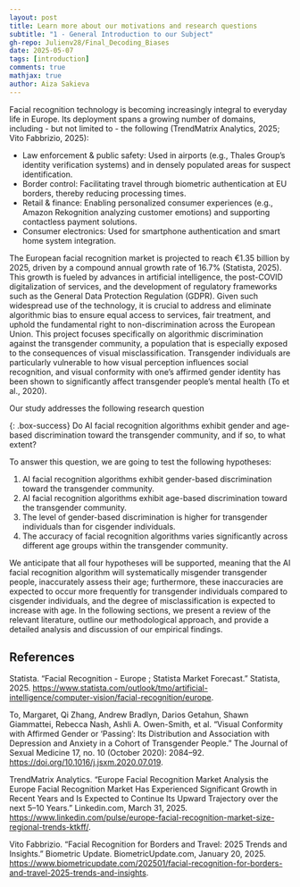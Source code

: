 ```yaml
---
layout: post
title: Learn more about our motivations and research questions 
subtitle: "1 - General Introduction to our Subject"
gh-repo: Julienv28/Final_Decoding_Biases
date: 2025-05-07
tags: [introduction]
comments: true
mathjax: true
author: Aiza Sakieva
---
```


Facial recognition technology is becoming increasingly integral to everyday life in Europe. Its deployment spans a growing number of domains, including - but not limited to - the following (TrendMatrix Analytics, 2025; Vito Fabbrizio, 2025):
- Law enforcement & public safety: Used in airports (e.g., Thales Group’s identity verification systems) and in densely populated areas for suspect identification.
- Border control: Facilitating travel through biometric authentication at EU borders, thereby reducing processing times.
- Retail & finance: Enabling personalized consumer experiences (e.g., Amazon Rekognition analyzing customer emotions) and supporting contactless payment solutions.
- Consumer electronics: Used for smartphone authentication and smart home system integration.

The European facial recognition market is projected to reach €1.35 billion by 2025, driven by a compound annual growth rate of 16.7% (Statista, 2025). This growth is fueled by advances in artificial intelligence, the post-COVID digitalization of services, and the development of regulatory frameworks such as the General Data Protection Regulation (GDPR).
Given such widespread use of the technology, it is crucial to address and eliminate algorithmic bias to ensure equal access to services, fair treatment, and uphold the fundamental right to non-discrimination across the European Union.
This project focuses specifically on algorithmic discrimination against the transgender community, a population that is especially exposed to the consequences of visual misclassification. Transgender individuals are particularly vulnerable to how visual perception influences social recognition, and visual conformity with one’s affirmed gender identity has been shown to significantly affect transgender people’s mental health (To et al., 2020).

Our study addresses the following research question

{: .box-success}
Do AI facial recognition algorithms exhibit gender and age-based discrimination toward the transgender community, and if so, to what extent?

To answer this question, we are going to test the following hypotheses:
1) AI facial recognition algorithms exhibit gender-based discrimination toward the transgender community.
2) AI facial recognition algorithms exhibit age-based discrimination toward the transgender community.
3) The level of gender-based discrimination is higher for transgender individuals than for cisgender individuals.
4) The accuracy of facial recognition algorithms varies significantly across different age groups within the transgender community.

We anticipate that all four hypotheses will be supported, meaning that the AI facial recognition algorithm will systematically misgender transgender people, inaccurately assess their age; furthermore, these inaccuracies are expected to occur more frequently for transgender individuals compared to cisgender individuals, and the degree of misclassification is expected to increase with age.
  In the following sections, we present a review of the relevant literature, outline our methodological approach, and provide a detailed analysis and discussion of our empirical findings.

## References

Statista. “Facial Recognition - Europe ; Statista Market Forecast.” Statista, 2025. https://www.statista.com/outlook/tmo/artificial-intelligence/computer-vision/facial-recognition/europe.

To, Margaret, Qi Zhang, Andrew Bradlyn, Darios Getahun, Shawn Giammattei, Rebecca Nash, Ashli A. Owen-Smith, et al. “Visual Conformity with Affirmed Gender or ‘Passing’: Its Distribution and Association with Depression and Anxiety in a Cohort of Transgender People.” The Journal of Sexual Medicine 17, no. 10 (October 2020): 2084–92. https://doi.org/10.1016/j.jsxm.2020.07.019.

TrendMatrix Analytics. “Europe Facial Recognition Market Analysis the Europe Facial Recognition Market Has Experienced Significant Growth in Recent Years and Is Expected to Continue Its Upward Trajectory over the next 5–10 Years.” Linkedin.com, March 31, 2025. https://www.linkedin.com/pulse/europe-facial-recognition-market-size-regional-trends-ktkff/.

Vito Fabbrizio. “Facial Recognition for Borders and Travel: 2025 Trends and Insights.” Biometric Update. BiometricUpdate.com, January 20, 2025. https://www.biometricupdate.com/202501/facial-recognition-for-borders-and-travel-2025-trends-and-insights.

<!-- {: .box-success}
This is a demo post to show you how to write blog posts with markdown.  I strongly encourage you to [take 5 minutes to learn how to write in markdown](https://markdowntutorial.com/) - it'll teach you how to transform regular text into bold/italics/tables/etc.<br/>I also encourage you to look at the [code that created this post](https://raw.githubusercontent.com/daattali/beautiful-jekyll/master/_posts/2020-02-28-sample-markdown.md) to learn some more advanced tips about using markdown in Beautiful Jekyll.

**Here is some bold text**

## Here is a secondary heading

[This is a link to a different site](https://deanattali.com/) and [this is a link to a section inside this page](#local-urls).

Here's a table:



You can use [MathJax](https://www.mathjax.org/) to write LaTeX expressions. For example:
When \\(a \ne 0\\), there are two solutions to \\(ax^2 + bx + c = 0\\) and they are $$x = {-b \pm \sqrt{b^2-4ac} \over 2a}.$$

How about a yummy crepe?

![Crepe](https://beautifuljekyll.com/assets/img/crepe.jpg)

It can also be centered!

![Crepe](https://beautifuljekyll.com/assets/img/crepe.jpg){: .mx-auto.d-block :}

Here's a code chunk:

~~~
var foo = function(x) {
  return(x + 5);
}
foo(3)
~~~

And here is the same code with syntax highlighting:

```javascript
var foo = function(x) {
  return(x + 5);
}
foo(3)
```

And here is the same code yet again but with line numbers:

{% highlight javascript linenos %}
var foo = function(x) {
  return(x + 5);
}
foo(3)
{% endhighlight %}

## Boxes
You can add notification, warning and error boxes like this:

### Notification

{: .box-note}
**Note:** This is a notification box.

### Warning

{: .box-warning}
**Warning:** This is a warning box.

### Error

{: .box-error}
**Error:** This is an error box.

## Local URLs in project sites {#local-urls}

When hosting a *project site* on GitHub Pages (for example, `https://USERNAME.github.io/MyProject`), URLs that begin with `/` and refer to local files may not work correctly due to how the root URL (`/`) is interpreted by GitHub Pages. You can read more about it [in the FAQ](https://beautifuljekyll.com/faq/#links-in-project-page). To demonstrate the issue, the following local image will be broken **if your site is a project site:**

![Crepe](/assets/img/crepe.jpg)

If the above image is broken, then you'll need to follow the instructions [in the FAQ](https://beautifuljekyll.com/faq/#links-in-project-page). Here is proof that it can be fixed:

![Crepe]({{ '/assets/img/crepe.jpg' | relative_url }})

<details markdown="1">
<summary>Click here!</summary>
Here you can see an **expandable** section
</details> -->
